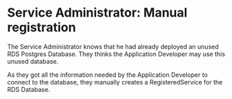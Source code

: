 # Service Administrator: Manual registration

The Service Administrator knows that he had already deployed an unused RDS Postgres Database.
They thinks the Application Developer may use this unused database.

As they got all the information needed by the Application Developer to connect to the database, they manually creates a RegisteredService for the RDS Database.

